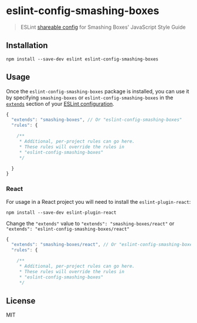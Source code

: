 # eslint-config-smashing-boxes

> ESLint [shareable config](http://eslint.org/docs/developer-guide/shareable-configs.html) for Smashing Boxes' JavaScript Style Guide

## Installation

```
npm install --save-dev eslint eslint-config-smashing-boxes
```

## Usage

Once the `eslint-config-smashing-boxes` package is installed, you can use it by specifying `smashing-boxes` or `eslint-config-smashing-boxes` in the [`extends`](http://eslint.org/docs/user-guide/configuring#extending-configuration-files) section of your [ESLint configuration](http://eslint.org/docs/user-guide/configuring).

```js
{
  "extends": "smashing-boxes", // Or "eslint-config-smashing-boxes"
  "rules": {

    /**
     * Additional, per-project rules can go here.
     * These rules will override the rules in
     * "eslint-config-smashing-boxes"
     */

  }
}
```

### React

For usage in a React project you will need to install the `eslint-plugin-react`:

```
npm install --save-dev eslint-plugin-react
```

Change the `"extends"` value to `"extends": "smashing-boxes/react"` or `"extends": "eslint-config-smashing-boxes/react"`

```js
{
  "extends": "smashing-boxes/react", // Or "eslint-config-smashing-boxes/react"
  "rules": {

    /**
     * Additional, per-project rules can go here.
     * These rules will override the rules in
     * "eslint-config-smashing-boxes"
     */

```

## License

MIT
